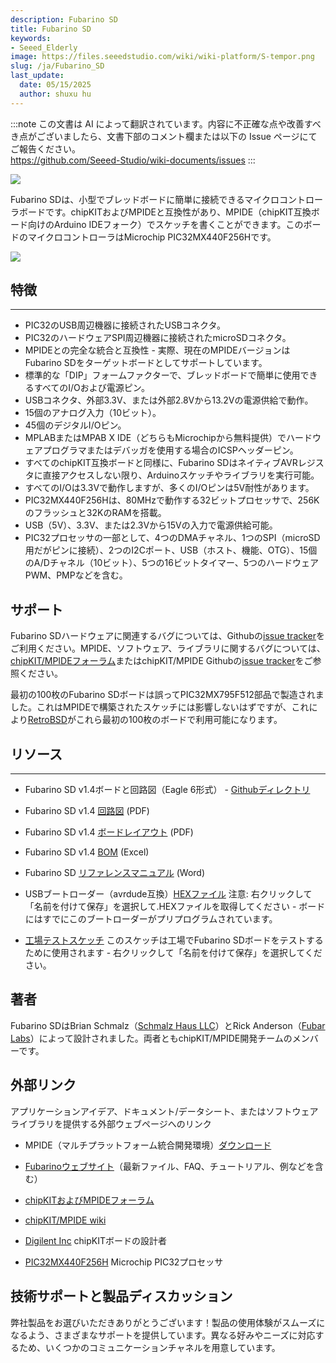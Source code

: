 ```yaml
---
description: Fubarino SD
title: Fubarino SD
keywords:
- Seeed_Elderly
image: https://files.seeedstudio.com/wiki/wiki-platform/S-tempor.png
slug: /ja/Fubarino_SD
last_update:
  date: 05/15/2025
  author: shuxu hu
---
```

:::note
この文書は AI によって翻訳されています。内容に不正確な点や改善すべき点がございましたら、文書下部のコメント欄または以下の Issue ページにてご報告ください。  
https://github.com/Seeed-Studio/wiki-documents/issues
:::

![](https://files.seeedstudio.com/wiki/Fubarino_SD/img/Fubarinosd.jpg)

Fubarino SDは、小型でブレッドボードに簡単に接続できるマイクロコントローラボードです。chipKITおよびMPIDEと互換性があり、MPIDE（chipKIT互換ボード向けのArduino IDEフォーク）でスケッチを書くことができます。このボードのマイクロコントローラはMicrochip PIC32MX440F256Hです。

[![](https://files.seeedstudio.com/wiki/Seeed-WiKi/docs/images/300px-Get_One_Now_Banner-ragular.png)](https://www.seeedstudio.com/Fubarino-SD-p-1265.html)

## 特徴
---
* PIC32のUSB周辺機器に接続されたUSBコネクタ。
* PIC32のハードウェアSPI周辺機器に接続されたmicroSDコネクタ。
* MPIDEとの完全な統合と互換性 - 実際、現在のMPIDEバージョンはFubarino SDをターゲットボードとしてサポートしています。
* 標準的な「DIP」フォームファクターで、ブレッドボードで簡単に使用できるすべてのI/Oおよび電源ピン。
* USBコネクタ、外部3.3V、または外部2.8Vから13.2Vの電源供給で動作。
* 15個のアナログ入力（10ビット）。
* 45個のデジタルI/Oピン。
* MPLABまたはMPAB X IDE（どちらもMicrochipから無料提供）でハードウェアプログラマまたはデバッガを使用する場合のICSPヘッダーピン。
* すべてのchipKIT互換ボードと同様に、Fubarino SDはネイティブAVRレジスタに直接アクセスしない限り、Arduinoスケッチやライブラリを実行可能。
* すべてのI/Oは3.3Vで動作しますが、多くのI/Oピンは5V耐性があります。
* PIC32MX440F256Hは、80MHzで動作する32ビットプロセッサで、256Kのフラッシュと32KのRAMを搭載。
* USB（5V）、3.3V、または2.3Vから15Vの入力で電源供給可能。
* PIC32プロセッサの一部として、4つのDMAチャネル、1つのSPI（microSD用だがピンに接続）、2つのI2Cポート、USB（ホスト、機能、OTG）、15個のA/Dチャネル（10ビット）、5つの16ビットタイマー、5つのハードウェアPWM、PMPなどを含む。

## サポート

Fubarino SDハードウェアに関連するバグについては、Githubの[issue tracker](https://github.com/fubarino/fubarino.github.com/issues)をご利用ください。MPIDE、ソフトウェア、ライブラリに関するバグについては、[chipKIT/MPIDEフォーラム](http://www.chipkit.org/forum/index.php)またはchipKIT/MPIDE Githubの[issue tracker](https://github.com/organizations/chipKIT32/dashboard/issues)をご参照ください。

最初の100枚のFubarino SDボードは誤ってPIC32MX795F512部品で製造されました。これはMPIDEで構築されたスケッチには影響しないはずですが、これにより[RetroBSD](http://retrobsd.org/)がこれら最初の100枚のボードで利用可能になります。

## リソース
---
* Fubarino SD v1.4ボードと回路図（Eagle 6形式） - [Githubディレクトリ](https://github.com/fubarino/fubarino.github.com/tree/master/sd/v1.4)

* Fubarino SD v1.4 [回路図](https://github.com/fubarino/fubarino.github.com/raw/master/sd/v1.4/Fubarino_SD_v14_sch.pdf) (PDF)
* Fubarino SD v1.4 [ボードレイアウト](https://github.com/fubarino/fubarino.github.com/raw/master/sd/v1.4/Fubarino_SD_v14_brd.pdf) (PDF)
* Fubarino SD v1.4 [BOM](https://github.com/fubarino/fubarino.github.com/raw/master/sd/v1.4/Fubarino_SD_v14_BOM_SeeedFormat.xlsx) (Excel)
* Fubarino SD [リファレンスマニュアル](https://github.com/fubarino/fubarino.github.com/raw/master/sd/docs/FubarinoSDURefManual.docx) (Word)
* USBブートローダー（avrdude互換）[HEXファイル](https://github.com/fubarino/fubarino.github.com/raw/master/sd/files/BL_1_1_6_FuncTest_1_0.hex) 注意: 右クリックして「名前を付けて保存」を選択して.HEXファイルを取得してください - ボードにはすでにこのブートローダーがプリプログラムされています。
* [工場テストスケッチ](https://github.com/fubarino/fubarino.github.com/raw/master/sd/files/FubarinoSD_ManufactureTest.pde) このスケッチは工場でFubarino SDボードをテストするために使用されます - 右クリックして「名前を付けて保存」を選択してください。

## 著者

Fubarino SDはBrian Schmalz（[Schmalz Haus LLC](http://www.schmalzhaus.com)）とRick Anderson（[Fubar Labs](http://fubarlabs.org)）によって設計されました。両者ともchipKIT/MPIDE開発チームのメンバーです。

## 外部リンク

アプリケーションアイデア、ドキュメント/データシート、またはソフトウェアライブラリを提供する外部ウェブページへのリンク

* MPIDE（マルチプラットフォーム統合開発環境）[ダウンロード](http://www.chipkit.org/forum)

* [Fubarinoウェブサイト](http://fubarino.org/)（最新ファイル、FAQ、チュートリアル、例などを含む）
* [chipKITおよびMPIDEフォーラム](http://www.chipkit.org/forum/index.php)

* [chipKIT/MPIDE wiki](http://chipkit.org/wiki/index.php?title=Main_Page "Main_Page")

* [Digilent Inc](http://www.digilentinc.com) chipKITボードの設計者
* [PIC32MX440F256H](http://www.microchip.com/wwwproducts/Devices.aspx?dDocName=en534168) Microchip PIC32プロセッサ

## 技術サポートと製品ディスカッション

弊社製品をお選びいただきありがとうございます！製品の使用体験がスムーズになるよう、さまざまなサポートを提供しています。異なる好みやニーズに対応するため、いくつかのコミュニケーションチャネルを用意しています。

<div class="button_tech_support_container">
<a href="https://forum.seeedstudio.com/" class="button_forum"></a> 
<a href="https://www.seeedstudio.com/contacts" class="button_email"></a>
</div>

<div class="button_tech_support_container">
<a href="https://discord.gg/eWkprNDMU7" class="button_discord"></a> 
<a href="https://github.com/Seeed-Studio/wiki-documents/discussions/69" class="button_discussion"></a>
</div>